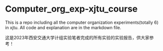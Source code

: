 # Computer_org_exp-xjtu_course

This is a repo including all the computer organization experiments(totally 6) in xjtu. All code and explanation are in the markdown file.

这是2023年西安交通大学计组实验笔者完成的所有实验的实验报告，供大家参考！
